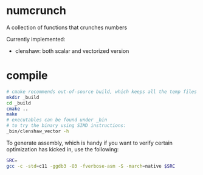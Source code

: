 # numcrunch
A collection of functions that crunches numbers

Currently implemented:
* clenshaw: both scalar and vectorized version

# compile
```sh
# cmake recommends out-of-source build, which keeps all the temp files in one place so you can wipe them out easily.
mkdir _build
cd _build
cmake ..
make
# executables can be found under _bin
# to try the binary using SIMD instructions:
_bin/clenshaw_vector -h
```
To generate assembly, which is handy if you want to verify certain optimization has kicked in, use the following:
```sh
SRC=
gcc -c -std=c11 -ggdb3 -O3 -fverbose-asm -S -march=native $SRC
```
